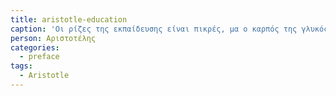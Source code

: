 ```yaml
---
title: aristotle-education
caption: 'Οι ρίζες της εκπαίδευσης είναι πικρές, μα ο καρπός της γλυκός.'
person: Αριστοτέλης
categories:
  - preface
tags:
  - Aristotle
---
```

